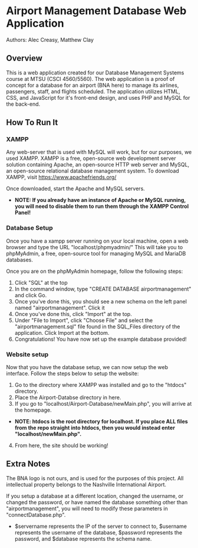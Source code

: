 # Airport Management Database Web Application

Authors: Alec Creasy, Matthew Clay

## Overview

This is a web application created for our Database Management Systems course at MTSU (CSCI 4560/5560).
The web application is a proof of concept for a database for an airport (BNA here) to manage its airlines, passengers, staff, and flights scheduled.
The application utilizes HTML, CSS, and JavaScript for it's front-end design, and uses PHP and MySQL for the back-end.

## How To Run It

### XAMPP

Any web-server that is used with MySQL will work, but for our purposes, we used XAMPP.
XAMPP is a free, open-source web development server solution containing Apache, an open-source HTTP web server and MySQL, an open-source relational database management system.
To download XAMPP, visit https://www.apachefriends.org/

Once downloaded, start the Apache and MySQL servers.
- **NOTE: If you already have an instance of Apache or MySQL running, you will need to disable them to run them through the XAMPP Control Panel!**

### Database Setup

Once you have a xampp server running on your local machine, open a web browser and type the URL "localhost/phpmyadmin/"
This will take you to phpMyAdmin, a free, open-source tool for managing MySQL and MariaDB databases.

Once you are on the phpMyAdmin homepage, follow the following steps:

1. Click "SQL" at the top
2. In the command window, type "CREATE DATABASE airportmanagement" and click Go.
3. Once you've done this, you should see a new schema on the left panel named "airportmanagement". Click it
4. Once you've done this, click "Import" at the top.
5. Under "File to Import", click "Choose File" and select the "airportmanagement.sql" file found in the SQL_Files directory of the application. Click Import at the bottom.
6. Congratulations! You have now set up the example database provided!

### Website setup

Now that you have the database setup, we can now setup the web interface.
Follow the steps below to setup the website:

1. Go to the directory where XAMPP was installed and go to the "htdocs" directory.
2. Place the Airport-Databse directory in here.
3. If you go to "localhost/Airport-Database/newMain.php", you will arrive at the homepage.
- **NOTE: htdocs is the root directory for localhost. If you place ALL files from the repo straight into htdocs, then you would instead enter "localhost/newMain.php".**
4. From here, the site should be working!

## Extra Notes

The BNA logo is not ours, and is used for the purposes of this project. All intellectual property belongs to the Nashville International Airport.

If you setup a database at a different location, changed the username, or changed the password, or have named the database something other than "airportmanagement", you will need to modify these parameters in "connectDatabase.php".
- $servername represents the IP of the server to connect to, $username represents the username of the database, $password represents the password, and $database represents the schema name.
